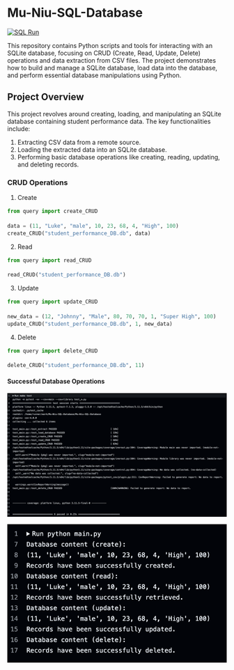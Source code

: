 # Mu-Niu-SQL-Database

[![SQL Run](https://github.com/nogibjj/Mu-Niu-SQL-Database/actions/workflows/hello.yml/badge.svg)](https://github.com/nogibjj/Mu-Niu-SQL-Database/actions/workflows/hello.yml)

This repository contains Python scripts and tools for interacting with an SQLite database, focusing on CRUD (Create, Read, Update, Delete) operations and data extraction from CSV files. The project demonstrates how to build and manage a SQLite database, load data into the database, and perform essential database manipulations using Python.

## Project Overview
This project revolves around creating, loading, and manipulating an SQLite database containing student performance data. The key functionalities include:
1. Extracting CSV data from a remote source.
2. Loading the extracted data into an SQLite database.
3. Performing basic database operations like creating, reading, updating, and deleting records.


### CRUD Operations

1. Create
```python
from query import create_CRUD

data = (11, "Luke", "male", 10, 23, 68, 4, "High", 100)
create_CRUD("student_performance_DB.db", data)
```


2. Read

```python
from query import read_CRUD

read_CRUD("student_performance_DB.db")
```


3. Update

```python
from query import update_CRUD

new_data = (12, "Johnny", "Male", 80, 70, 70, 1, "Super High", 100)
update_CRUD("student_performance_DB.db", 1, new_data)
```


4. Delete

```python
from query import delete_CRUD

delete_CRUD("student_performance_DB.db", 11)
```

#### Successful Database Operations

![](sql1.png)

![](sql2.png)